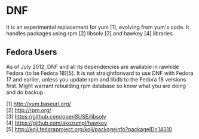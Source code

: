 # DNF

It is an experimental replacement for yum [1], evolving from yum's code. It
handles packages using rpm [2] libsolv [3] and hawkey [4] libraries.

## Fedora Users

As of July 2012, DNF and all its dependencies are available in rawhide Fedora
(to be Fedora 18)[5]. It is not straightforward to use DNF with Fedora 17 and
earlier, unless you update rpm and libdb to the Fedora 18 versions first. Might
warrant rebuilding rpm database so know what you are doing and do backup.

[1] http://yum.baseurl.org/  
[2] http://rpm.org/  
[3] https://github.com/openSUSE/libsolv  
[4] https://github.com/akozumpl/hawkey  
[5] http://koji.fedoraproject.org/koji/packageinfo?packageID=14310  
